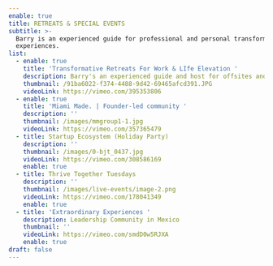 ```yaml
---
enable: true
title: RETREATS & SPECIAL EVENTS
subtitle: >-
  Barry is an experienced guide for professional and personal transformative
  experiences.
list:
  - enable: true
    title: 'Transformative Retreats For Work & LIfe Elevation '
    description: Barry's an experienced guide and host for offsites and retreats.
    thumbnail: /91ba6022-f374-4488-9d42-69465afcd391.JPG
    videoLink: https://vimeo.com/395353806
  - enable: true
    title: 'Miami Made. | Founder-led community '
    description: ''
    thumbnail: /images/mmgroup1-1.jpg
    videoLink: https://vimeo.com/357365479
  - title: Startup Ecosystem (Holiday Party)
    description: ''
    thumbnail: /images/0-bjt_0437.jpg
    videoLink: https://vimeo.com/308586169
    enable: true
  - title: Thrive Together Tuesdays
    description: ''
    thumbnail: /images/live-events/image-2.png
    videoLink: https://vimeo.com/178041349
    enable: true
  - title: 'Extraordinary Experiences '
    description: Leadership Community in Mexico
    thumbnail: ''
    videoLink: https://vimeo.com/smdD0w5RJXA
    enable: true
draft: false
---
```

